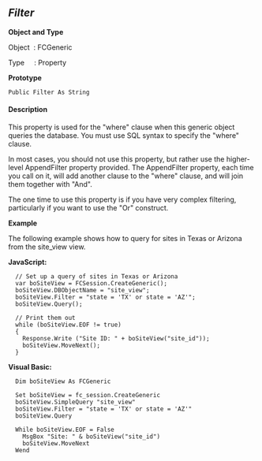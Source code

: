 _Filter_
--------

**Object and Type**

Object  : FCGeneric

Type     : Property

**Prototype**

```
Public Filter As String
```

#### Description

This property is used for the "where" clause when this generic object queries the database. You must use SQL syntax to specify the "where" clause.

In most cases, you should not use this property, but rather use the higher-level AppendFilter property provided. The AppendFilter property, each time you call on it, will add another clause to the "where" clause, and will join them together with "And".

The one time to use this property is if you have very complex filtering, particularly if you want to use the "Or" construct.

**Example**

The following example shows how to query for sites in Texas or Arizona from the site_view view.

**JavaScript:**
```
  // Set up a query of sites in Texas or Arizona
  var boSiteView = FCSession.CreateGeneric();
  boSiteView.DBObjectName = "site_view";
  boSiteView.Filter = "state = 'TX' or state = 'AZ'";
  boSiteView.Query();

  // Print them out
  while (boSiteView.EOF != true)
  {
    Response.Write ("Site ID: " + boSiteView("site_id"));
    boSiteView.MoveNext();
  }
```

**Visual Basic:**
```
  Dim boSiteView As FCGeneric

  Set boSiteView = fc_session.CreateGeneric
  boSiteView.SimpleQuery "site_view"
  boSiteView.Filter = "state = 'TX' or state = 'AZ'"
  boSiteView.Query

  While boSiteView.EOF = False
    MsgBox "Site: " & boSiteView("site_id")
    boSiteView.MoveNext
  Wend
```